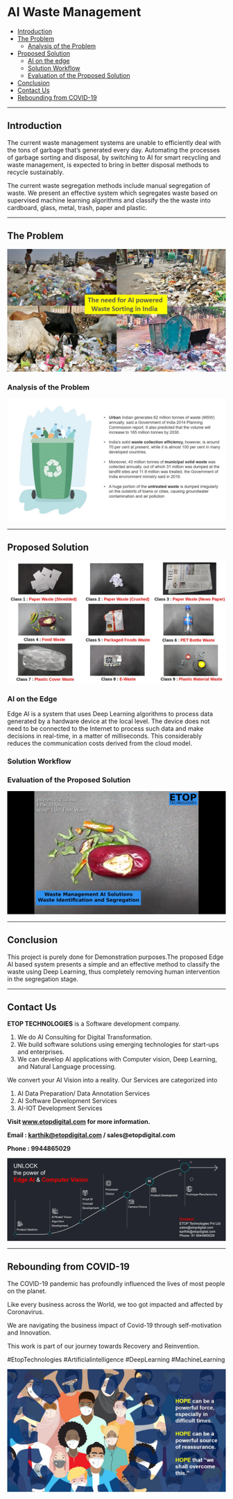 # AI Waste Management

* [Introduction](https://github.com/Karthikkannan-AI/AI-Waste-Management/blob/main/README.md#introduction)
* [The Problem](https://github.com/Karthikkannan-AI/AI-Waste-Management/blob/main/README.md#the-problem)
  * [Analysis of the Problem](https://github.com/Karthikkannan-AI/AI-Waste-Management/blob/main/README.md#analysis-of-the-problem)
* [Proposed Solution](https://github.com/Karthikkannan-AI/AI-Waste-Management/blob/main/README.md#proposed-solution)
  * [AI on the edge](https://github.com/Karthikkannan-AI/AI-Waste-Management/blob/main/README.md#ai-on-the-edge)  
  * [Solution Workflow](https://github.com/Karthikkannan-AI/AI-Waste-Management/blob/main/README.md#solution-workflow)
  * [Evaluation of the Proposed Solution](https://github.com/Karthikkannan-AI/AI-Waste-Management/blob/main/README.md#evaluation-of-the-proposed-solution)
* [Conclusion](https://github.com/Karthikkannan-AI/AI-Waste-Management/blob/main/README.md#conclusion)
* [Contact Us](https://github.com/Karthikkannan-AI/AI-Waste-Management/blob/main/README.md#contact-us)
* [Rebounding from COVID-19](https://github.com/Karthikkannan-AI/AI-Waste-Management/blob/main/README.md#rebounding-from-covid-19)

- - - -

## Introduction ##

The current waste management systems are unable to efficiently deal with the tons of garbage that’s generated every day. Automating the processes of garbage sorting and disposal, by switching to AI for smart recycling and waste management, is expected to bring in better disposal methods to recycle sustainably.

The current waste segregation methods include manual segregation of waste. We present an effective system
which segregates waste based on supervised machine learning algorithms and classify the the waste into
cardboard, glass, metal, trash, paper and plastic.

- - - -

## The Problem ##

<img src="https://github.com/Karthikkannan-AI/AI-Waste-Management/blob/main/resources/Problem.JPG">

### Analysis of the Problem

<img src="https://github.com/Karthikkannan-AI/AI-Waste-Management/blob/main/resources/Analysis.JPG">

- - - -

## Proposed Solution ##

<img src="https://github.com/Karthikkannan-AI/AI-Waste-Management/blob/main/resources/Waste%20Management%20Labels.jpg">

### AI on the Edge ###

Edge AI is a system that uses Deep Learning algorithms to process data generated by a hardware device at the local level. The device does not need to be connected to the Internet to process such data and make decisions in real-time, in a matter of milliseconds. This considerably reduces the communication costs derived from the cloud model. 

### Solution Workflow ###

### Evaluation of the Proposed Solution

<a href="https://youtu.be/BA5VE6sSuB0" target="_blank"><img src="https://github.com/Karthikkannan-AI/AI-Waste-Management/blob/main/resources/AI%20Waste%20Management.png"/></a> 


- - - -

## Conclusion ##

This project is purely done for Demonstration purposes.The proposed Edge AI based system presents a simple and an effective method to classify the waste using Deep Learning, thus completely removing human intervention in the segregation stage. 

- - - -

## Contact Us ##

__ETOP TECHNOLOGIES__ is a Software development company. 
1. We do AI Consulting for Digital Transformation.
2. We build software solutions using emerging technologies for start-ups and enterprises. 
3. We can develop AI applications with Computer vision, Deep Learning, and Natural Language processing.

We convert your AI Vision into a reality. Our Services are categorized into 
1. AI Data Preparation/ Data Annotation Services 
2. AI Software Development Services 
3. AI-IOT Development Services

__Visit www.etopdigital.com for more information.__

__Email : karthik@etopdigital.com / sales@etopdigital.com__
          
__Phone : 9944865029__

<img src="https://github.com/Karthikkannan-AI/AI-Waste-Management/blob/main/resources/About%20ETOP%20Technologies_Github.png">

- - - -

## Rebounding from COVID-19 ##

The COVID-19 pandemic has profoundly influenced the lives of most people on the planet.

Like every business across the World, we too got impacted and affected by Coronavirus.

We are navigating the business impact of Covid-19 through self-motivation and Innovation.

This work is part of our journey towards Recovery and Reinvention.

#EtopTechnologies #Artificialintelligence #DeepLearning #MachineLearning


<img src="https://github.com/Karthikkannan-AI/AI-Waste-Management/blob/main/resources/CoronaPandemic.jpeg">
